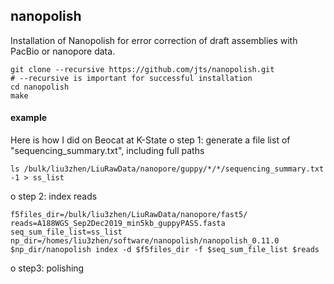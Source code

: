 ## nanopolish
Installation of Nanopolish for error correction of draft assemblies with PacBio or nanopore data.
```
git clone --recursive https://github.com/jts/nanopolish.git
# --recursive is important for successful installation
cd nanopolish
make
```

#### example
Here is how I did on Beocat at K-State
o step 1: generate a file list of "sequencing_summary.txt", including full paths
```
ls /bulk/liu3zhen/LiuRawData/nanopore/guppy/*/*/sequencing_summary.txt -1 > ss_list
```

o step 2: index reads
```
f5files_dir=/bulk/liu3zhen/LiuRawData/nanopore/fast5/
reads=A188WGS_Sep2Dec2019_min5kb_guppyPASS.fasta
seq_sum_file_list=ss_list
np_dir=/homes/liu3zhen/software/nanopolish/nanopolish_0.11.0
$np_dir/nanopolish index -d $f5files_dir -f $seq_sum_file_list $reads
```

o step3: polishing

